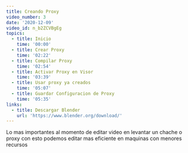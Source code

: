 ```yaml
---
title: Creando Proxy
video_number: 3
date: '2020-12-09'
video_id: n_b2ZCVBgEg
topics:
  - title: Inicio
    time: '00:00'
  - title: Crear Proxy
    time: '02:22'
  - title: Compilar Proxy
    time: '02:54'
  - title: Activar Proxy en Visor
    time: '03:39'
  - title: Usar proxy ya creados
    time: '05:07'
  - title: Guardar Configuracion de Proxy
    time: '05:35'
links:
  - title: Descargar Blender
    url: 'https://www.blender.org/download/'
---
```


Lo mas importantes al momento de editar video en levantar un chache o proxy con esto podemos editar mas eficiente en maquinas con menores recursos
